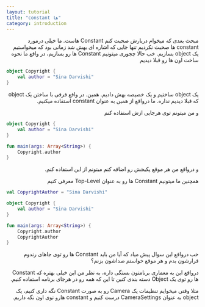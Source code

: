 ```yaml
---
layout: tutorial
title: "constant ها"
category: introduction
---
```



<div dir="rtl" markdown="1">



مبحث بعدی که میخوام دربارش صحبت کنم Constant هاست. ما خیلی درمورد constant ها صحبت نکردیم تنها جایی که اشاره ای بهش شد زمانی بود که میخواستیم یک object بسازیم. خب حالا چجوری میتونیم Constant ها رو بسازیم، در واقع ما نحوه ساخت اون ها رو قبلا دیدیم

</div>

```kotlin
object Copyright {
    val author = "Sina Darvishi"
}
```

<div dir="rtl" markdown="1">

یک object ساختیم و یک خصیصه بهش دادیم. همین. در واقع فرقی با ساختن یک object که قبلا دیدیم نداره. ما درواقع از همین به عنوان constant استفاده میکنیم.

و من میتونم توی هرجایی ازش استفاده کنم

</div>

```kotlin
object Copyright {
    val author = "Sina Darvishi"
}

fun main(args: Array<String>) {
    Copyright.author
}
```


<div dir="rtl" markdown="1">

و درواقع من هر موقع پکیجش رو اضافه کنم میتونم از این استفاده کنم.

همچنین ما میتونیم Constant ها رو به عنوان Top-Level معرفی کنیم

</div>

```kotlin
val CopyrightAuthor = "Sina Darvishi"

object Copyright {
    val author = "Sina Darvishi"
}

fun main(args: Array<String>) {
    Copyright.author
    CopyrightAuthor
}
```

<div dir="rtl" markdown="1">

خب درواقع این سوال پیش میاد که آیا من باید Constant ها رو توی جاهای رندوم قرارشون بدم و هر موقع خواستم صداشون بزنم؟

درواقع این به معماری برنامتون بستگی داره، به نظر من این خیلی بهتره که Constant ها رو توی یک Object دسته بندی کنین تا این که همه رو در هرجای برنامه استفاده کنیم.

مثلا وقتی میخوایم تنظیمات یک Camera رو به صورت Constant نگه داری کنیم، یک object به عنوان CameraSettings درست کنیم و constant هارو توی اون نگه داریم.

</div>
